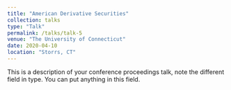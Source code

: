 ```yaml
---
title: "American Derivative Securities"
collection: talks
type: "Talk"
permalink: /talks/talk-5
venue: "The University of Connecticut"
date: 2020-04-10
location: "Storrs, CT"
---
```


This is a description of your conference proceedings talk, note the different field in type. You can put anything in this field.
